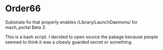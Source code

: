 # Order66
Substrate fix that properly enables /Library/LaunchDaemons/ for mach_portal Beta 3

This is a bash script. I decided to open source the pakage because people seemed to think it was a cloesly guarded secret or something. 
